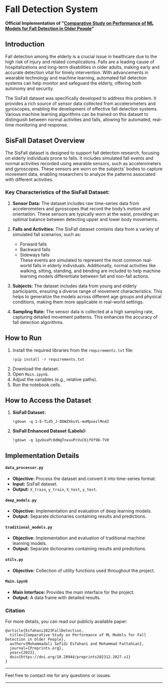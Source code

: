 # Fall Detection System

**Official Implementation of "[Comparative Study on Performance of ML Models for Fall Detection in Older People](https://www.preprints.org/manuscript/202312.2027/download/final_file)"**

## Introduction
Fall detection among the elderly is a crucial issue in healthcare due to the high risk of injury and related complications. Falls are a leading cause of hospitalizations and long-term disabilities in older adults, making early and accurate detection vital for timely intervention. With advancements in wearable technology and machine learning, automated fall detection systems can help monitor and safeguard the elderly, offering both autonomy and security.

The SisFall dataset was specifically developed to address this problem. It provides a rich source of sensor data collected from accelerometers and gyroscopes, enabling the development of effective fall detection systems. Various machine learning algorithms can be trained on this dataset to distinguish between normal activities and falls, allowing for automated, real-time monitoring and response.

## SisFall Dataset Overview
The SisFall dataset is designed to support fall detection research, focusing on elderly individuals prone to falls. It includes simulated fall events and normal activities recorded using wearable sensors, such as accelerometers and gyroscopes. These sensors are worn on the subjects' bodies to capture movement data, enabling researchers to analyze the patterns associated with different activities.

### Key Characteristics of the SisFall Dataset:

1. **Sensor Data:** The dataset includes raw time-series data from accelerometers and gyroscopes that record the body’s motion and orientation. These sensors are typically worn at the waist, providing an optimal balance between detecting upper and lower body movements.

2. **Falls and Activities:** The SisFall dataset contains data from a variety of simulated fall scenarios, such as:
   * Forward falls
   * Backward falls
   * Sideways falls  
   These events are simulated to represent the most common real-world falls in elderly individuals. Additionally, normal activities like walking, sitting, standing, and bending are included to help machine learning models differentiate between fall and non-fall actions.

3. **Subjects:** The dataset includes data from young and elderly participants, ensuring a diverse range of movement characteristics. This helps to generalize the models across different age groups and physical conditions, making them more applicable in real-world settings.

4. **Sampling Rate:** The sensor data is collected at a high sampling rate, capturing detailed movement patterns. This enhances the accuracy of fall detection algorithms.

## How to Run

1. Install the required libraries from the `requirements.txt` file:
   ```
   !pip install -r requirements.txt
   ```
2. Download the dataset.
3. Open `Main.ipynb`.
4. Adjust the variables (e.g., relative paths).
5. Run the notebook cells.

## How to Access the Dataset

1. **SisFall Dataset:**
   ```
   !gdown -q 1-E-TLd5_J-DDWZXkuYL-moMpoezlMn4Z
   ```
2. **SisFall Enhanced Dataset (Labels):**
   ```
   !gdown -q 1gvOuxPc8dNgTnxuvPcVuCKifOf98-TV0
   ```

## Implementation Details

#### `data_processor.py`
* **Objective:** Process the dataset and convert it into time-series format.
* **Input:** SisFall dataset.
* **Output:** `X_train`, `y_train`, `X_test`, `y_test`.

#### `deep_models.py`
* **Objective:** Implementation and evaluation of deep learning models.
* **Output:** Separate dictionaries containing results and predictions.

#### `traditional_models.py`
* **Objective:** Implementation and evaluation of traditional machine learning models.
* **Output:** Separate dictionaries containing results and predictions.

#### `utils.py`
* **Objective:** Collection of utility functions used throughout the project.

#### `Main.ipynb`
* **Main Interface:** Provides the main interface for the project.
* **Output:** A data frame with detailed results.

### Citation
For more details, you can read our publicly available paper:

```
@article{Esfahani2023FallDetection,
  title={Comparative Study on Performance of ML Models for Fall Detection in Older People},
  author={Mohammadali Sefidi Esfahani and Mohammad Fattahian},
  journal={Preprints.org},
  year={2023},
  doi={https://doi.org/10.20944/preprints202312.2027.v1}
}
```
---

Feel free to contact me for any questions or issues.

--- 
